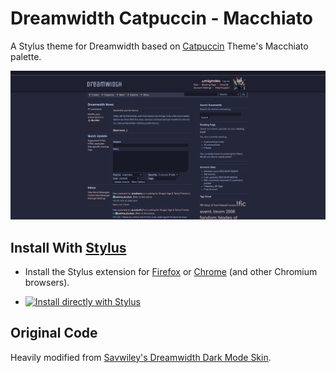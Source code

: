 # Dreamwidth Catpuccin - Macchiato

A Stylus theme for Dreamwidth based on
[Catpuccin](https://github.com/catppuccin/catppuccin) Theme's Macchiato palette.

![Screenshot](screenshot.png)

## Install With [Stylus](https://add0n.com/stylus.html)

- Install the Stylus extension for
  [Firefox](https://addons.mozilla.org/firefox/addon/styl-us/) or
  [Chrome](https://chrome.google.com/webstore/detail/stylus/clngdbkpkpeebahjckkjfobafhncgmne)
  (and other Chromium browsers).

- [![Install directly with Stylus](https://img.shields.io/badge/Install%20directly%20with-Stylus-00adad.svg)](https://raw.githubusercontent.com/enigmalea/dw-catpuccin/main/dw-catpuccin.user.css)

## Original Code

Heavily modified from
[Savwiley's Dreamwidth Dark Mode Skin](https://github.com/savwiley/DW-darkmode).
